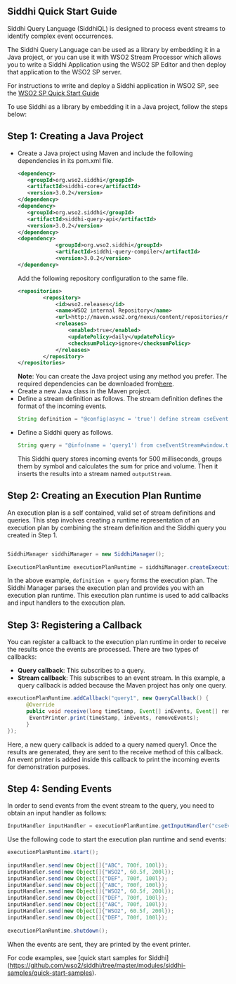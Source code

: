 ## Siddhi Quick Start Guide

Siddhi Query Language (SiddhiQL) is designed to process event streams to identify complex event occurrences.

The Siddhi Query Language can be used as a library by embedding it in a Java project, or you can use it with WSO2 Stream Processor which allows you to write a Siddhi Application using the WSO2 SP Editor and then deploy that application to the WSO2 SP server.

For instructions to write and deploy a Siddhi application in WSO2 SP, see the [WSO2 SP Quick Start Guide](https://docs.wso2.com/display/SP400/Quick+Start+Guide)

To use Siddhi as a library by embedding it in a Java project, follow the steps below:

## Step 1: Creating a Java Project

* Create a Java project using Maven and include the following dependencies in its pom.xml file.
  ```xml
  <dependency>
     <groupId>org.wso2.siddhi</groupId>
     <artifactId>siddhi-core</artifactId>
     <version>3.0.2</version>
  </dependency>
  <dependency>
     <groupId>org.wso2.siddhi</groupId>
     <artifactId>siddhi-query-api</artifactId>
     <version>3.0.2</version>
  </dependency>
  <dependency>
              <groupId>org.wso2.siddhi</groupId>
              <artifactId>siddhi-query-compiler</artifactId>
              <version>3.0.2</version>
  </dependency>
  ```
  Add the following repository configuration to the same file.
  ```xml
  <repositories>
          <repository>
              <id>wso2.releases</id>
              <name>WSO2 internal Repository</name>
              <url>http://maven.wso2.org/nexus/content/repositories/releases/</url>
              <releases>
                  <enabled>true</enabled>
                  <updatePolicy>daily</updatePolicy>
                  <checksumPolicy>ignore</checksumPolicy>
              </releases>
          </repository>
  </repositories>
  ```
  **Note**: You can create the Java project using any method you prefer. The required dependencies can be downloaded from[here](http://maven.wso2.org/nexus/content/groups/wso2-public/org/wso2/siddhi/).
* Create a new Java class in the Maven project.
* Define a stream definition as follows. The stream definition defines the format of the incoming events.
  ```java
  String definition = "@config(async = 'true') define stream cseEventStream (symbol string, price float, volume long);";
  ```
* Define a Siddhi query as follows.
  ```java
  String query = "@info(name = 'query1') from cseEventStream#window.timeBatch(500)  select symbol, sum(price) as price, sum(volume) as volume group by symbol insert into outputStream ;";
  ```
  This Siddhi query stores incoming events for 500 milliseconds, groups them by symbol and calculates the sum for price and volume. Then it inserts the results into a stream named `outputStream`.
  
## Step 2: Creating an Execution Plan Runtime
An execution plan is a self contained, valid set of stream definitions and queries. This step involves creating a runtime representation of an execution plan by combining the stream definition and the Siddhi query you created in Step 1.
```java

SiddhiManager siddhiManager = new SiddhiManager();
 
ExecutionPlanRuntime executionPlanRuntime = siddhiManager.createExecutionPlanRuntime(definition + query);
```
In the above example, `definition + query` forms the execution plan.  The Siddhi Manager parses the execution plan and provides you with an execution plan runtime. This execution plan runtime is used to add callbacks and input handlers to the execution plan.

## Step 3: Registering a Callback
You can register a callback to the execution plan runtime in order to receive the results once the events are processed. There are two types of callbacks:

+ **Query callback**: This subscribes to a query.
+ **Stream callback**: This subscribes to an event stream.
In this example, a query callback is added because the Maven project has only one query.

```java
executionPlanRuntime.addCallback("query1", new QueryCallback() {
	  @Override
 	  public void receive(long timeStamp, Event[] inEvents, Event[] removeEvents) {
       EventPrinter.print(timeStamp, inEvents, removeEvents);
	  }
});
```
Here, a new query callback is added to a query named query1. Once the results are generated, they are sent to the receive method of this callback. An event printer is added inside this callback to print the incoming events for demonstration purposes.

## Step 4: Sending Events
In order to send events from the event stream to the query, you need to obtain an input handler as follows:
```java
InputHandler inputHandler = executionPlanRuntime.getInputHandler("cseEventStream");
```
Use the following code to start the execution plan runtime and send events:
```java
executionPlanRuntime.start();
 
inputHandler.send(new Object[]{"ABC", 700f, 100l});
inputHandler.send(new Object[]{"WSO2", 60.5f, 200l});
inputHandler.send(new Object[]{"DEF", 700f, 100l});
inputHandler.send(new Object[]{"ABC", 700f, 100l});
inputHandler.send(new Object[]{"WSO2", 60.5f, 200l});
inputHandler.send(new Object[]{"DEF", 700f, 100l});
inputHandler.send(new Object[]{"ABC", 700f, 100l});
inputHandler.send(new Object[]{"WSO2", 60.5f, 200l});
inputHandler.send(new Object[]{"DEF", 700f, 100l});
 
executionPlanRuntime.shutdown();
```
When the events are sent, they are printed by the event printer.

For code examples, see [quick start samples for Siddhi] (https://github.com/wso2/siddhi/tree/master/modules/siddhi-samples/quick-start-samples).